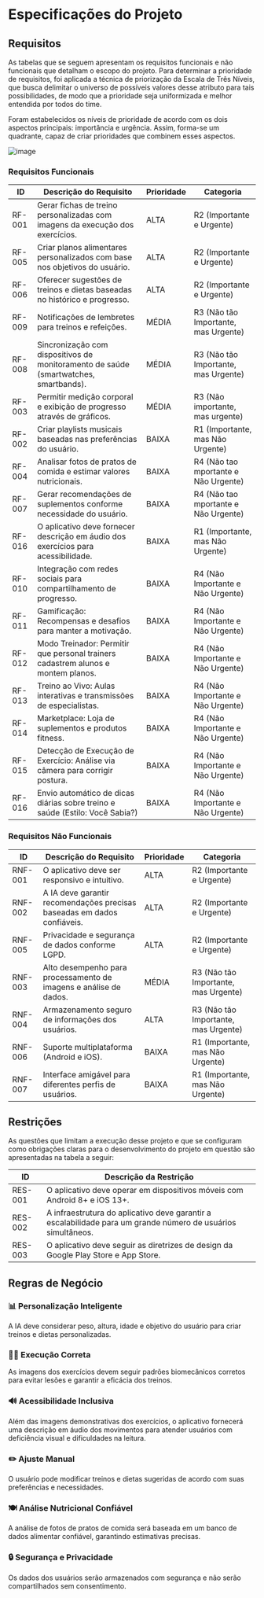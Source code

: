# Especificações do Projeto
## Requisitos

As tabelas que se seguem apresentam os requisitos funcionais e não funcionais que detalham o escopo do projeto. Para determinar a prioridade de requisitos, foi aplicada a técnica de priorização da Escala de Três Níveis, que busca delimitar o universo de possíveis valores desse atributo para tais possibilidades, de modo que a prioridade seja uniformizada e melhor entendida por todos do time.

Foram estabelecidos os níveis de prioridade de acordo com os dois aspectos principais: importância e urgência. Assim, forma-se um quadrante, capaz de criar prioridades que combinem esses aspectos.

![image](https://user-images.githubusercontent.com/103579574/229512485-da1405c1-c007-4bb0-bffb-1f177a19beb3.png)

### Requisitos Funcionais

| ID      | Descrição do Requisito | Prioridade | Categoria |
|---------|-----------------------------------------------|-----------|-----------|
| RF-001  | Gerar fichas de treino personalizadas com imagens da execução dos exercícios. | ALTA | R2 (Importante e Urgente) |
| RF-005  | Criar planos alimentares personalizados com base nos objetivos do usuário. | ALTA | R2 (Importante e Urgente) |
| RF-006  | Oferecer sugestões de treinos e dietas baseadas no histórico e progresso. | ALTA | R2 (Importante e Urgente) |
| RF-009  | Notificações de lembretes para treinos e refeições. | MÉDIA | R3 (Não tão Importante, mas Urgente) |
| RF-008  | Sincronização com dispositivos de monitoramento de saúde (smartwatches, smartbands). | MÉDIA | R3 (Não tão Importante, mas Urgente) |
| RF-003  | Permitir medição corporal e exibição de progresso através de gráficos. | MÉDIA | R3 (Não importante, mas urgente) |
| RF-002  | Criar playlists musicais baseadas nas preferências do usuário. | BAIXA | R1 (Importante, mas Não Urgente) |
| RF-004  | Analisar fotos de pratos de comida e estimar valores nutricionais. | BAIXA | R4 (Não tao mportante e Não Urgente) |
| RF-007  | Gerar recomendações de suplementos conforme necessidade do usuário. | BAIXA | R4 (Não tao mportante e Não Urgente) |
| RF-016  | O aplicativo deve fornecer descrição em áudio dos exercícios para acessibilidade. | BAIXA | R1 (Importante, mas Não Urgente) |
| RF-010  | Integração com redes sociais para compartilhamento de progresso. | BAIXA | R4 (Não Importante e Não Urgente) |
| RF-011  | Gamificação: Recompensas e desafios para manter a motivação. | BAIXA | R4 (Não Importante e Não Urgente) |
| RF-012  | Modo Treinador: Permitir que personal trainers cadastrem alunos e montem planos. | BAIXA | R4 (Não Importante e Não Urgente) |
| RF-013  | Treino ao Vivo: Aulas interativas e transmissões de especialistas. | BAIXA | R4 (Não Importante e Não Urgente) |
| RF-014  | Marketplace: Loja de suplementos e produtos fitness. | BAIXA | R4 (Não Importante e Não Urgente) |
| RF-015  | Detecção de Execução de Exercício: Análise via câmera para corrigir postura. | BAIXA | R4 (Não Importante e Não Urgente) |
| RF-016  | Envio automático de dicas diárias sobre treino e saúde (Estilo: Você Sabia?) | BAIXA | R4 (Não Importante e Não Urgente) |

### Requisitos Não Funcionais

| ID       | Descrição do Requisito | Prioridade | Categoria |
|----------|---------------------------------------------|-----------|-----------|
| RNF-001  | O aplicativo deve ser responsivo e intuitivo. | ALTA | R2 (Importante e Urgente) |
| RNF-002  | A IA deve garantir recomendações precisas baseadas em dados confiáveis. | ALTA | R2 (Importante e Urgente) |
| RNF-005  | Privacidade e segurança de dados conforme LGPD. | ALTA | R2 (Importante e Urgente) |
| RNF-003  | Alto desempenho para processamento de imagens e análise de dados. | MÉDIA | R3 (Não tão Importante, mas Urgente) |
| RNF-004  | Armazenamento seguro de informações dos usuários. | ALTA | R3 (Não tão Importante, mas Urgente) |
| RNF-006  | Suporte multiplataforma (Android e iOS). | BAIXA | R1 (Importante, mas Não Urgente) |
| RNF-007  | Interface amigável para diferentes perfis de usuários. | BAIXA | R1 (Importante, mas Não Urgente) |
## Restrições

As questões que limitam a execução desse projeto e que se configuram como obrigações claras para o desenvolvimento do projeto em questão são apresentadas na tabela a seguir:

| ID      | Descrição da Restrição |
|---------|-----------------------------------------------|
| RES-001 | O aplicativo deve operar em dispositivos móveis com Android 8+ e iOS 13+. |
| RES-002 | A infraestrutura do aplicativo deve garantir a escalabilidade para um grande número de usuários simultâneos. |
| RES-003 | O aplicativo deve seguir as diretrizes de design da Google Play Store e App Store. |

## Regras de Negócio

### 📊 Personalização Inteligente  
A IA deve considerar peso, altura, idade e objetivo do usuário para criar treinos e dietas personalizadas.  

### 🏋️‍♂️ Execução Correta  
As imagens dos exercícios devem seguir padrões biomecânicos corretos para evitar lesões e garantir a eficácia dos treinos.  

### 🔊 Acessibilidade Inclusiva  
Além das imagens demonstrativas dos exercícios, o aplicativo fornecerá uma descrição em áudio dos movimentos para atender usuários com deficiência visual e dificuldades na leitura.

### ✏️ Ajuste Manual  
O usuário pode modificar treinos e dietas sugeridas de acordo com suas preferências e necessidades.  

### 🍽️ Análise Nutricional Confiável  
A análise de fotos de pratos de comida será baseada em um banco de dados alimentar confiável, garantindo estimativas precisas.  

### 🔒 Segurança e Privacidade  
Os dados dos usuários serão armazenados com segurança e não serão compartilhados sem consentimento.  

